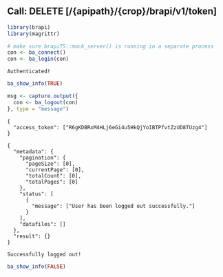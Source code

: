 

## Call: DELETE [/{apipath}/{crop}/brapi/v1/token]

```r
library(brapi)
library(magrittr)

# make sure brapiTS::mock_server() is running in a separate process
con <- ba_connect()
con <- ba_login(con)
```

```
Authenticated!
```

```r
ba_show_info(TRUE)

msg <- capture.output({
  con <- ba_logout(con)
}, type = "message")
```

```
{
  "access_token": ["R6gKDBRxM4HLj6eGi4u5HkQjYoIBTPfvtZzUD8TUzg4"]
}
```

```
{
  "metadata": {
    "pagination": {
      "pageSize": [0],
      "currentPage": [0],
      "totalCount": [0],
      "totalPages": [0]
    },
    "status": [
      {
        "message": ["User has been logged out successfully."]
      }
    ],
    "datafiles": []
  },
  "result": {}
}
```

```
Successfully logged out!
```

```r
ba_show_info(FALSE)
```

```json

```

